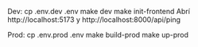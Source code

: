 Dev:
cp .env.dev .env
make dev
make init-frontend
Abrí http://localhost:5173 y http://localhost:8000/api/ping

Prod:
cp .env.prod .env
make build-prod
make up-prod
